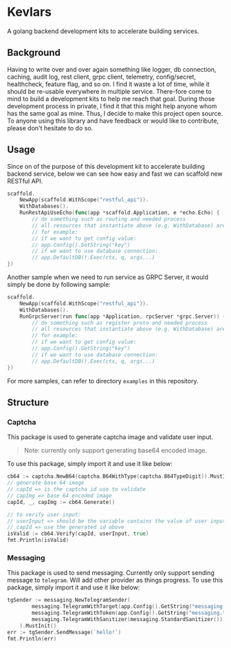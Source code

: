 # Kevlars

A golang backend development kits to accelerate building services. 

## Background

Having to write over and over again something like logger, db connection, caching, audit log, rest client, grpc client, telemetry, config/secret, healthcheck, feature flag, and so on. 
I find it waste a lot of time, while it should be re-usable everywhere in multiple service.
There-fore come to mind to build a development kits to help me reach that goal.
During those development process in private, I find it that this might help anyone whom has the same goal as mine. Thus, I decide to make this project open source.
To anyone using this library and have feedback or would like to contribute, please don't hesitate to do so.

## Usage

Since on of the purpose of this development kit to accelerate building backend service, below we can see how easy and fast we can scaffold new RESTful API.
```go
scaffold.
    NewApp(scaffold.WithScope("restful_api")).
    WithDatabases().
    RunRestApiUseEcho(func(app *scaffold.Application, e *echo.Echo) {
        // do something such as routing and needed process
        // all resources that instantiate above (e.g. WithDatabase) are available under `app`
        // for example: 
        // if we want to get config value:
        // app.Config().GetString("key")
        // if we want to use database connection:
        // app.DefaultDB().Exec(ctx, q, args...)
})
```
Another sample when we need to run service as GRPC Server, it would simply be done by following sample:
```go
scaffold.
    NewApp(scaffold.WithScope("restful_api")).
    WithDatabases().
    RunGrpcServer(run func(app *Application, rpcServer *grpc.Server)) {
        // do something such as register proto and needed process
        // all resources that instantiate above (e.g. WithDatabase) are available under `app`
        // for example: 
        // if we want to get config value:
        // app.Config().GetString("key")
        // if we want to use database connection:
        // app.DefaultDB().Exec(ctx, q, args...)
})
```
For more samples, can refer to directory `examples` in this repository.

## Structure

### Captcha

This package is used to generate captcha image and validate user input.
> Note: currently only support generating base64 encoded image.

To use this package, simply import it and use it like below:
```go
cb64 := captcha.NewB64(captcha.B64WithType(captcha.B64TypeDigit)).MustInit()
// generate base 64 image
// capId => is the captcha id use to validate
// capImg => base 64 encoded image
capId, _, capImg := cb64.Generate()

// to verify user input:
// userInput => should be the variable contains the value of user input
// capId => use the generated id above
isValid := cb64.Verify(capId, userInput, true)
fmt.Println(isValid)
```

### Messaging

This package is used to send messaging. Currently only support sending message to `telegram`. Will add other provider as things progress.
To use this package, simply import it and use it like below:
```go
tgSender := messaging.NewTelegramSender(
        messaging.TelegramWithTarget(app.Config().GetString("messaging.telegram.default_target")),
        messaging.TelegramWithToken(app.Config().GetString("messaging.telegram.token")),
        messaging.TelegramWithSanitizer(messaging.StandardSanitizer()), 
    ).MustInit()
err := tgSender.SendMessage(`hello!`)
fmt.Println(err)
```